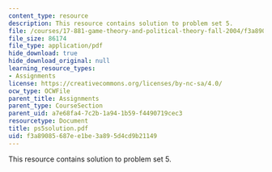 ```yaml
---
content_type: resource
description: This resource contains solution to problem set 5.
file: /courses/17-881-game-theory-and-political-theory-fall-2004/f3a89085687ee1be3a895d4cd9b21149_ps5solution.pdf
file_size: 86174
file_type: application/pdf
hide_download: true
hide_download_original: null
learning_resource_types:
- Assignments
license: https://creativecommons.org/licenses/by-nc-sa/4.0/
ocw_type: OCWFile
parent_title: Assignments
parent_type: CourseSection
parent_uid: a7e68fa4-7c2b-1a94-1b59-f4490719cec3
resourcetype: Document
title: ps5solution.pdf
uid: f3a89085-687e-e1be-3a89-5d4cd9b21149
---
```

This resource contains solution to problem set 5.